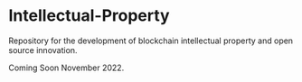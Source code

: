 # Intellectual-Property
Repository for the development of blockchain intellectual property and open source innovation.

Coming Soon November 2022.
